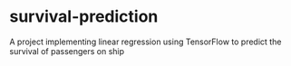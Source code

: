 # survival-prediction
A project implementing linear regression using TensorFlow to predict the survival of passengers on ship
